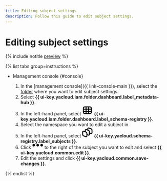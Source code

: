 ```yaml
---
title: Editing subject settings
description: Follow this guide to edit subject settings.
---
```


# Editing subject settings

{% include notitle [preview](../../_includes/note-preview.md) %}

{% list tabs group=instructions %}

- Management console {#console}
  
  1. In the [management console]({{ link-console-main }}), select the [folder](../../resource-manager/concepts/resources-hierarchy.md#folder) where you want to edit subject settings.
  1. Select **{{ ui-key.yacloud.iam.folder.dashboard.label_metadata-hub }}**.
  1. In the left-hand panel, select ![image](../../_assets/console-icons/layout-cells.svg) **{{ ui-key.yacloud.iam.folder.dashboard.label_schema-registry }}**.
  1. Select the namespace you want to edit a subject in.
  1. In the left-hand panel, select ![image](../../_assets/console-icons/layers-3-diagonal.svg) **{{ ui-key.yacloud.schema-registry.label_subjects }}**.
  1. Click ![horizontal-ellipsis](../../_assets/horizontal-ellipsis.svg) to the right of the subject you want to edit and select **{{ ui-key.yacloud.common.edit }}**.
  1. Edit the settings and click **{{ ui-key.yacloud.common.save-changes }}**.

{% endlist %}
